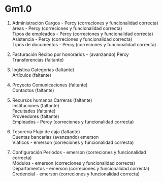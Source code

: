 # Gm1.0

1. Administración
  Cargos - Percy              (correciones y funcionalidad correcta)<br>
  áreas - Percy               (correciones y funcionalidad correcta)<br>
  Tipos de empleados - Percy  (correciones y funcionalidad correcta)<br>
  Asistencia - Percy          (correciones y funcionalidad correcta)<br>
  Tipos de documentos - Percy (correciones y funcionalidad correcta)<br>

2. Facturación
  Recibo por honorarios - (avanzando) Percy<br>
  Transferencias (faltante)<br>

3. logística
  Categorías (faltante)<br>
  Artículos (faltante)<br>

4. Proyecto
  Comunicaciones (faltante)<br>
  Contactos (faltante)<br>

5. Recursos humanos
  Carreras (faltante)<br>
  Instituciones (faltante)<br>
  Facultades (faltante)<br>
  Proveedores (faltante)<br>
  Empleados - Percy (correciones y funcionalidad correcta)<br>

6. Tesorería
  Flujo de caja (faltante)<br>
  Cuentas bancarias (avanzando) emerson<br>
  Viáticos - emerson (correciones y funcionalidad correcta)<br>

7. Configuración
  Periodos - emerson      (correciones y funcionalidad correcta)<br>
  Módulos - emerson       (correciones y funcionalidad correcta)<br>
  Departamentos - emerson (correciones y funcionalidad correcta)<br>
  Credencial - emerson    (correciones y funcionalidad correcta)<br>


